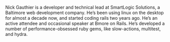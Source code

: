 Nick Gauthier is a developer and technical lead at SmartLogic Solutions, a Baltimore web development company. He’s been using linux on the desktop for almost a decade now, and started coding rails two years ago. He’s an active attendee and occasional speaker at Bmore on Rails. He’s developed a number of performance-obsessed ruby gems, like slow-actions, multitest, and hydra.
